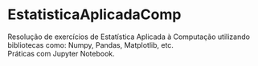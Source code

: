 # EstatisticaAplicadaComp
Resolução de exercícios de Estatística Aplicada à Computação utilizando bibliotecas como: Numpy, Pandas, Matplotlib, etc. \
Práticas com Jupyter Notebook.
